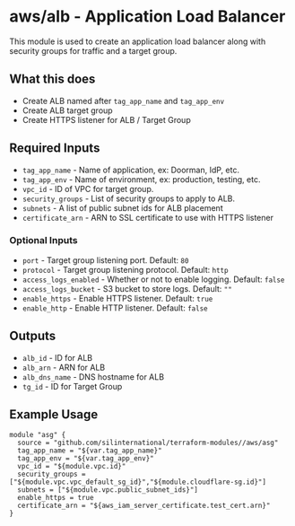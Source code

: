 # aws/alb - Application Load Balancer
This module is used to create an application load balancer along with security
groups for traffic and a target group.

## What this does

 - Create ALB named after `tag_app_name` and `tag_app_env`
 - Create ALB target group
 - Create HTTPS listener for ALB / Target Group

## Required Inputs

 - `tag_app_name` - Name of application, ex: Doorman, IdP, etc.
 - `tag_app_env` - Name of environment, ex: production, testing, etc.
 - `vpc_id` - ID of VPC for target group.
 - `security_groups` - List of security groups to apply to ALB.
 - `subnets` - A list of public subnet ids for ALB placement
 - `certificate_arn` - ARN to SSL certificate to use with HTTPS listener

### Optional Inputs
 - `port` - Target group listening port. Default: `80`
 - `protocol` - Target group listening protocol. Default: `http`
 - `access_logs_enabled` - Whether or not to enable logging. Default: `false`
 - `access_logs_bucket` - S3 bucket to store logs. Default: `""`
 - `enable_https` - Enable HTTPS listener. Default: `true`
 - `enable_http` - Enable HTTP listener. Default: `false`

## Outputs

 - `alb_id` - ID for ALB
 - `alb_arn` - ARN for ALB
 - `alb_dns_name` - DNS hostname for ALB
 - `tg_id` - ID for Target Group

## Example Usage

```hcl
module "asg" {
  source = "github.com/silinternational/terraform-modules//aws/asg"
  tag_app_name = "${var.tag_app_name}"
  tag_app_env = "${var.tag_app_env}"
  vpc_id = "${module.vpc.id}"
  security_groups = ["${module.vpc.vpc_default_sg_id}","${module.cloudflare-sg.id}"]
  subnets = ["${module.vpc.public_subnet_ids}"]
  enable_https = true
  certificate_arn = "${aws_iam_server_certificate.test_cert.arn}"
}
```

